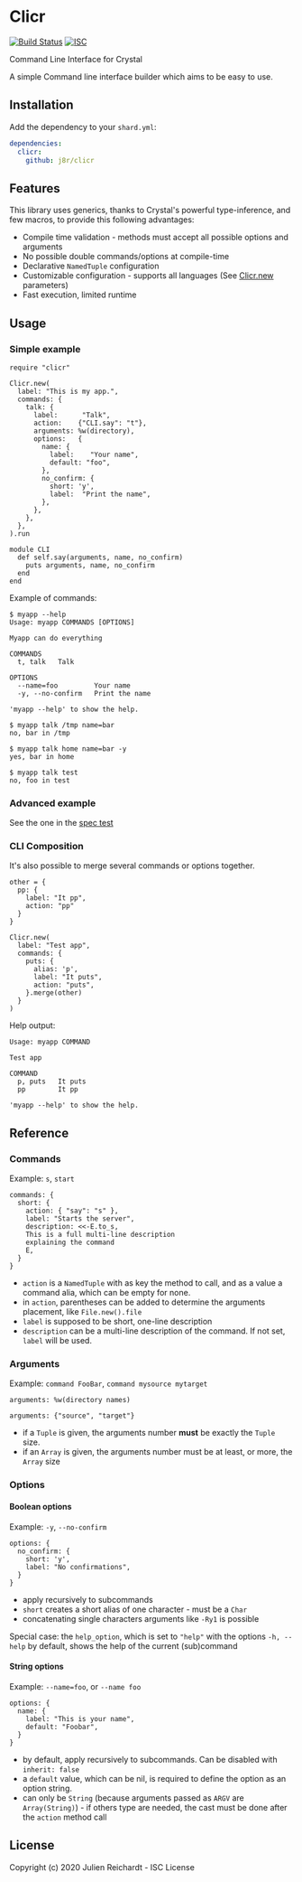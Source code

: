 # Clicr

[![Build Status](https://cloud.drone.io/api/badges/j8r/clicr/status.svg)](https://cloud.drone.io/j8r/clicr)
[![ISC](https://img.shields.io/badge/License-ISC-blue.svg?style=flat-square)](https://en.wikipedia.org/wiki/ISC_license)

Command Line Interface for Crystal

A simple Command line interface builder which aims to be easy to use.

## Installation

Add the dependency to your `shard.yml`:

```yaml
dependencies:
  clicr:
    github: j8r/clicr
```

## Features

This library uses generics, thanks to Crystal's powerful type-inference, and few macros, to provide this following advantages:

- Compile time validation - methods must accept all possible options and arguments 
- No possible double commands/options at compile-time
- Declarative `NamedTuple` configuration
- Customizable configuration - supports all languages (See [Clicr.new](src/clicr.cr) parameters)
- Fast execution, limited runtime

## Usage

### Simple example

```crystal
require "clicr"

Clicr.new(
  label: "This is my app.",
  commands: {
    talk: {
      label:      "Talk",
      action:    {"CLI.say": "t"},
      arguments: %w(directory),
      options:   {
        name: {
          label:    "Your name",
          default: "foo",
        },
        no_confirm: {
          short: 'y',
          label:  "Print the name",
        },
      },
    },
  },
).run

module CLI
  def self.say(arguments, name, no_confirm)
    puts arguments, name, no_confirm
  end
end
```

Example of commands:
```
$ myapp --help
Usage: myapp COMMANDS [OPTIONS]

Myapp can do everything

COMMANDS
  t, talk   Talk

OPTIONS
  --name=foo         Your name
  -y, --no-confirm   Print the name

'myapp --help' to show the help.
```
```
$ myapp talk /tmp name=bar
no, bar in /tmp
```
```
$ myapp talk home name=bar -y
yes, bar in home
```
```
$ myapp talk test
no, foo in test
```

### Advanced example

See the  one in the [spec test](spec/clicr_spec.cr)

### CLI Composition

It's also possible to merge several commands or options together.

```crystal
other = {
  pp: {
    label: "It pp",
    action: "pp"
  }
}

Clicr.new(
  label: "Test app",
  commands: {
    puts: {
      alias: 'p',
      label: "It puts",
      action: "puts",
    }.merge(other) 
  }
)
```

Help output:
```
Usage: myapp COMMAND

Test app

COMMAND
  p, puts   It puts
  pp        It pp

'myapp --help' to show the help.
```

## Reference

### Commands

Example: `s`, `start`

```crystal
commands: {
  short: {
    action: { "say": "s" },
    label: "Starts the server",
    description: <<-E.to_s,
    This is a full multi-line description
    explaining the command
    E,
  }
}
```

* `action` is a `NamedTuple` with as key the method to call, and as a value a command alia, which can be empty for none.
* in `action`, parentheses can be added to determine the arguments placement, like `File.new().file`
* `label` is supposed to be short, one-line description
* `description` can be a multi-line description of the command. If not set, `label` will be used. 

### Arguments

Example: `command FooBar`, `command mysource mytarget`

```crystal
arguments: %w(directory names)
```

```crystal
arguments: {"source", "target"}
```

* if a `Tuple` is given, the arguments number **must** be exactly the `Tuple` size.
* if an `Array` is given, the arguments number must be at least, or more, the `Array` size

### Options

#### Boolean options

Example: `-y`, `--no-confirm`

```crystal
options: {
  no_confirm: {
    short: 'y',
    label: "No confirmations",
  }
}
```

* apply recursively to subcommands
* `short` creates a short alias of one character - must be a `Char`
* concatenating single characters arguments like `-Ry1` is possible

Special case: the `help_option`, which is set to `"help"` with the options `-h, --help` by default,
shows the help of the current (sub)command

#### String options

Example: `--name=foo`, or `--name foo`

```crystal
options: {
  name: {
    label: "This is your name",
    default: "Foobar",
  }
}
```

* by default, apply recursively to subcommands. Can be disabled with `inherit: false`
* a `default` value, which can be nil, is required to define the option as an option string.
* can only be `String` (because arguments passed as `ARGV` are `Array(String)`) - if others type are needed, the cast must be done after the `action` method call

## License

Copyright (c) 2020 Julien Reichardt - ISC License
